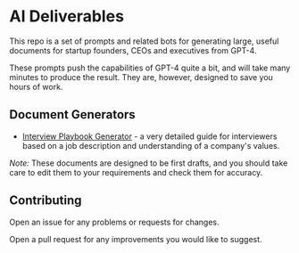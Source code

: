 
# AI Deliverables

This repo is a set of prompts and related bots for generating large, useful documents for startup founders, CEOs and executives from GPT-4.

These prompts push the capabilities of GPT-4 quite a bit, and will take many minutes to produce the result. They are, however, designed to save you hours of work.

## Document Generators

* [Interview Playbook Generator](interviewplaybook/readme.md) - a very detailed guide for interviewers based on a job description and understanding of a company's values.

_Note:_ These documents are designed to be first drafts, and you should take care to edit them to your requirements and check them for accuracy.

## Contributing

Open an issue for any problems or requests for changes.

Open a pull request for any improvements you would like to suggest.

